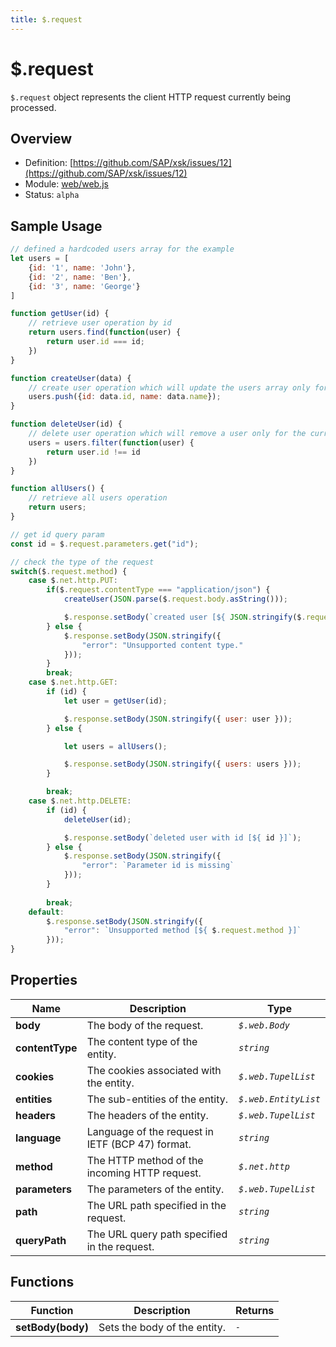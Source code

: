 ```yaml
---
title: $.request
---
```


$.request
===

`$.request` object represents the client HTTP request currently being processed.


## Overview

- Definition: [https://github.com/SAP/xsk/issues/12](https://github.com/SAP/xsk/issues/12)
- Module: [web/web.js](https://github.com/SAP/xsk/tree/main/modules/api/api-xsjs/src/main/resources/META-INF/dirigible/xsk/web/web.js)
- Status: `alpha`


## Sample Usage

```javascript
// defined a hardcoded users array for the example
let users = [
    {id: '1', name: 'John'},
    {id: '2', name: 'Ben'},
    {id: '3', name: 'George'}
]

function getUser(id) {
    // retrieve user operation by id
    return users.find(function(user) {
        return user.id === id;
    })
}

function createUser(data) {
    // create user operation which will update the users array only for the scope of the current request call as the users are hardcoded
    users.push({id: data.id, name: data.name});
}

function deleteUser(id) {
    // delete user operation which will remove a user only for the current scope of the request as the users are hardcoded
    users = users.filter(function(user) {
        return user.id !== id
    })
}

function allUsers() {
    // retrieve all users operation
    return users;
}

// get id query param 
const id = $.request.parameters.get("id");

// check the type of the request
switch($.request.method) {
    case $.net.http.PUT:
        if($.request.contentType === "application/json") {
            createUser(JSON.parse($.request.body.asString()));

            $.response.setBody(`created user [${ JSON.stringify($.request.body.asString()) }]`);
        } else {
            $.response.setBody(JSON.stringify({
                "error": "Unsupported content type."
            }));
        }
        break;
    case $.net.http.GET:
        if (id) {
            let user = getUser(id);

            $.response.setBody(JSON.stringify({ user: user }));
        } else {

            let users = allUsers();

            $.response.setBody(JSON.stringify({ users: users }));
        }

        break;
    case $.net.http.DELETE:
        if (id) {
            deleteUser(id);

            $.response.setBody(`deleted user with id [${ id }]`);
        } else {
            $.response.setBody(JSON.stringify({
                "error": `Parameter id is missing`
            }));
        }
        
        break;
    default:
        $.response.setBody(JSON.stringify({
            "error": `Unsupported method [${ $.request.method }]` 
        }));
}
```

## Properties


Name             | Description                                      | Type
---------------- | ------------------------------------------------ | -----------------
**body**         | The body of the request.	                        | _`$.web.Body`_
**contentType**  | The content type of the entity.                  | _`string`_
**cookies**      | The cookies associated with the entity.          | _`$.web.TupelList`_
**entities**     | The sub-entities of the entity.	                | _`$.web.EntityList`_
**headers**      | The headers of the entity.	                      | _`$.web.TupelList`_
**language**     | Language of the request in IETF (BCP 47) format.	| _`string`_
**method**       | The HTTP method of the incoming HTTP request.	  | _`$.net.http`_
**parameters**   | The parameters of the entity.	                  | _`$.web.TupelList`_
**path**         | The URL path specified in the request.	          | _`string`_
**queryPath**    | The URL query path specified in the request.	    | _`string`_

## Functions


Function            | Description                  | Returns
------------------- | ---------------------------- | --------
**setBody(body)**   | Sets the body of the entity. | _`-`_

